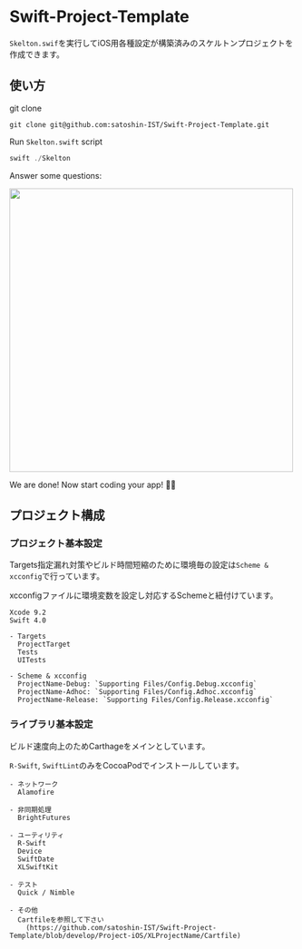 # Swift-Project-Template

`Skelton.swif`を実行してiOS用各種設定が構築済みのスケルトンプロジェクトを作成できます。

## 使い方

git clone

```shell
git clone git@github.com:satoshin-IST/Swift-Project-Template.git
```

Run `Skelton.swift` script

```swift
swift ./Skelton
```

Answer some questions:

<img src="readme-image.png" width="500"/>

We are done! Now start coding your app! 🍻🍻


## プロジェクト構成

### プロジェクト基本設定

Targets指定漏れ対策やビルド時間短縮のために環境毎の設定は`Scheme & xcconfig`で行っています。

xcconfigファイルに環境変数を設定し対応するSchemeと紐付けています。

```
Xcode 9.2
Swift 4.0

- Targets
  ProjectTarget
  Tests
  UITests
  
- Scheme & xcconfig
  ProjectName-Debug: `Supporting Files/Config.Debug.xcconfig`
  ProjectName-Adhoc: `Supporting Files/Config.Adhoc.xcconfig`
  ProjectName-Release: `Supporting Files/Config.Release.xcconfig`
```

### ライブラリ基本設定

ビルド速度向上のためCarthageをメインとしています。

`R-Swift`, `SwiftLint`のみをCocoaPodでインストールしています。

```
- ネットワーク
  Alamofire
  
- 非同期処理
  BrightFutures

- ユーティリティ
  R-Swift
  Device
  SwiftDate
  XLSwiftKit

- テスト
  Quick / Nimble 

- その他 
  Cartfileを参照して下さい
    (https://github.com/satoshin-IST/Swift-Project-Template/blob/develop/Project-iOS/XLProjectName/Cartfile) 
```
